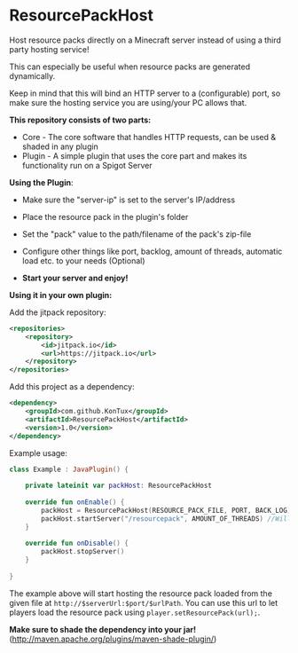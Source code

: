 # ResourcePackHost

Host resource packs directly on a Minecraft server instead of using a third party hosting service!

This can especially be useful when resource packs are generated dynamically.

Keep in mind that this will bind an HTTP server to a (configurable) port, so
make sure the hosting service you are using/your PC allows that.

**This repository consists of two parts:**

* Core - The core software that handles HTTP requests, can be used & shaded in any plugin
* Plugin - A simple plugin that uses the core part and makes its functionality run on a Spigot Server


**Using the Plugin**:

* Make sure the "server-ip" is set to the server's IP/address
* Place the resource pack in the plugin's folder
* Set the "pack" value to the path/filename of the pack's zip-file
* Configure other things like port, backlog, amount of threads,
 automatic load etc. to your needs (Optional)
  
* **Start your server and enjoy!**

**Using it in your own plugin:**

Add the jitpack repository:

```xml
<repositories>
    <repository>
        <id>jitpack.io</id>
        <url>https://jitpack.io</url>
    </repository>
</repositories>
```

Add this project as a dependency:

```xml
<dependency>
    <groupId>com.github.KonTux</groupId>
    <artifactId>ResourcePackHost</artifactId>
    <version>1.0</version>
</dependency>
```

Example usage:

```kotlin
class Example : JavaPlugin() {
    
    private lateinit var packHost: ResourcePackHost
    
    override fun onEnable() {
        packHost = ResourcePackHost(RESOURCE_PACK_FILE, PORT, BACK_LOG)
        packHost.startServer("/resourcepack", AMOUNT_OF_THREADS) //Will start the HTTP server at the given url path
    }
    
    override fun onDisable() {
        packHost.stopServer()
    }
    
}
```

The example above will start hosting the resource pack loaded from
the given file at `http://$serverUrl:$port/$urlPath`.
You can use this url to let players load the resource pack using
`player.setResourcePack(url);`.

**Make sure to shade the dependency into your jar!**
(http://maven.apache.org/plugins/maven-shade-plugin/)
